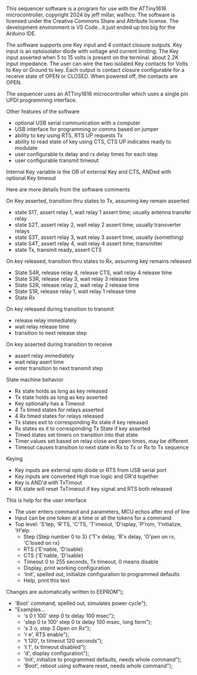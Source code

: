 This sequencer software is a program for use with the ATTiny1616 
microcontroller, copyright 2024 by jeff millar, wa1hco.  The software is 
licensed under the Creative Commons Share and Attribute license.  The development 
environment is VS Code...it just ended up too big for the Arduino IDE.

The software supports one Key input and 4 contact closure outputs.
Key input is an optoisolator diode with voltage and current limiting.
The Key input 
    asserted when 5 to 15 volts is present on the terminal.
    about 2.2K input impedance.
The user can wire the two isolated Key contacts for Volts to Key 
or Ground to key.
Each output is contact closure configurable for a receive state of OPEN or CLOSED. 
When powered off, the contacts are OPEN.

The sequencer uses an ATTiny1616 microcontroller which uses a single pin UPDI
programming interface.

Other features of the software
* optional USB serial communication with a computer
* USB interface for programming or comms based on jumper
* ability to key using RTS, RTS UP requests Tx
* ability to read state of key using CTS, CTS UP indicates ready to modulate
* user configurable tx delay and rx delay times for each step
* user configurable transmit timeout

Internal Key variable is the OR of external Key and CTS, ANDed with optional Key timeout

Here are more details from the software comments

On Key asserted, transition thru states to Tx, assuming key remain asserted
*   state S1T, assert relay 1, wait relay 1 assert time; usually antenna transfer relay
*   state S2T, assert relay 2, wait relay 2 assert time; usually transverter relays
*   state S3T, assert relay 3, wait relay 3 assert time; usually (something)
*   state S4T, assert relay 4, wait relay 4 assert time; transmitter
*   state Tx, transmit ready, assert CTS

On key released, transition thru states to Rx, assuming key remains released
* State S4R, release relay 4, release CTS, wait relay 4 release time
* State S3R, release relay 3, wait relay 3 release time
* State S2R, release relay 2, wait relay 2 release time
* State S1R, release relay 1, wait relay 1 release time 
* State Rx

On key released during transition to transmit
 * release relay immediately
 * wait relay release time
 * transition to next release step

On key asserted during transition to receive
 * assert relay immediately
 * wait relay asert time
 * enter transition to next transmit step

State machine behavior
 * Rx state holds as long as key released
 * Tx state holds as long as key asserted
 * Key optionally has a Timeout
 * 4 Tx timed states for relays asserted
 * 4 Rx timed states for relays released
 * Tx states exit to corresponding Rx state if key released
 * Rx states ex it to corresponding Tx State if key asserted
 * Timed states set timers on transition into that state
 * Timer values set based on relay close and open times, may be different
 * Timeout causes transition to next state in Rx to Tx or Rx to Tx sequence

Keying
*   Key inputs are external opto diode or RTS from USB serial port
*   Key inputs are converted High true logic and OR'd together
*   Key is AND'd with TxTimout
*   RX state will reset TxTimeout if key signal and RTS both released

This is help for the user interface
* The user enters command and parameters, MCU echos after end of line
* Input can be one token at a time or all the tokens for a command
* Top level: 'S'tep, 'R'TS, 'C'TS, 'T'imeout, 'D'isplay, 'P'rom, 'I'nitialize, 'H'elp
  * Step {Step number 0 to 3} {'T'x delay, 'R'x delay, 'O'pen on rx, 'C'losed on rx}
  * RTS {'E'nable, 'D'isable}
  * CTS {'E'nable, 'D'isable}
  * Timeout 0 to 255 seconds, Tx timeout, 0 means disable
  * Display, print working configuration
  * 'Init', spelled out, initialize configuration to programmed defaults
  * Help, print this text

Changes are automatically written to EEPROM");
* 'Boot' command, spelled out, simulates power cycle");
* "Examples...
  * 's 0 t 100' step 0 tx delay 100 msec");
  * 'step 0 tx 100' step 0 tx delay 100 msec, long form");
  * 's 3 o, step 3 Open on Rx");
  * 'r e', RTS enable");
  * 't 120', tx timeout 120 seconds");
  * 't 1', tx timeout disabled");
  * 'd', display configuration");
  * 'Init', initialize to programmed defaults, needs whole command");
  * 'Boot', reboot using software reset, needs whole command");
